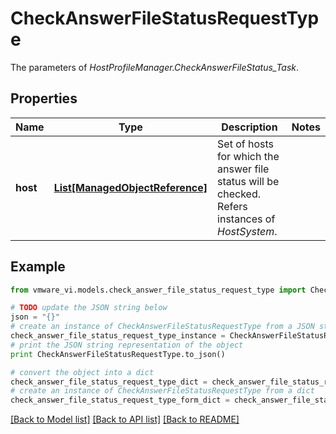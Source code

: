 # CheckAnswerFileStatusRequestType

The parameters of *HostProfileManager.CheckAnswerFileStatus_Task*. 

## Properties
Name | Type | Description | Notes
------------ | ------------- | ------------- | -------------
**host** | [**List[ManagedObjectReference]**](ManagedObjectReference.md) | Set of hosts for which the answer file status will be checked.  Refers instances of *HostSystem*.  | 

## Example

```python
from vmware_vi.models.check_answer_file_status_request_type import CheckAnswerFileStatusRequestType

# TODO update the JSON string below
json = "{}"
# create an instance of CheckAnswerFileStatusRequestType from a JSON string
check_answer_file_status_request_type_instance = CheckAnswerFileStatusRequestType.from_json(json)
# print the JSON string representation of the object
print CheckAnswerFileStatusRequestType.to_json()

# convert the object into a dict
check_answer_file_status_request_type_dict = check_answer_file_status_request_type_instance.to_dict()
# create an instance of CheckAnswerFileStatusRequestType from a dict
check_answer_file_status_request_type_form_dict = check_answer_file_status_request_type.from_dict(check_answer_file_status_request_type_dict)
```
[[Back to Model list]](../README.md#documentation-for-models) [[Back to API list]](../README.md#documentation-for-api-endpoints) [[Back to README]](../README.md)


